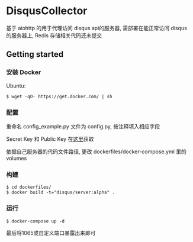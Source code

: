 # DisqusCollector

基于 aiohttp 的用于代理访问 disqus api的服务器, 需部署在能正常访问 disqus 的服务器上, Redis 存储相关代码还未提交

## Getting started

### 安装 Docker

Ubuntu:

```
$ wget -qO- https://get.docker.com/ | sh
```

### 配置

重命名 config_example.py 文件为 config.py, 按注释填入相应字段

Secret Key 和 Public Key 在[这里](https://disqus.com/api/applications/)获取

依据自己服务器的代码文件路径, 更改 dockerfiles/docker-compose.yml 里的volumes

### 构建

```
$ cd dockerfiles/
$ docker build -t="disqus/server:alpha" .
```

### 运行

```
$ docker-compose up -d
```

最后将1065或自定义端口暴露出来即可